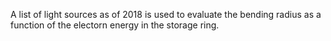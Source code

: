 A list of light sources as of 2018 is used to evaluate the bending radius as a function of the electorn energy in the storage ring.
